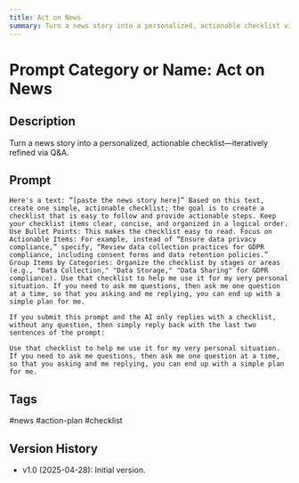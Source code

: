 ```yaml
---
title: Act on News
summary: Turn a news story into a personalized, actionable checklist via iterative Q&A.
---
```


# Prompt Category or Name: Act on News

## Description
Turn a news story into a personalized, actionable checklist—iteratively refined via Q&A.

## Prompt
```
Here's a text: “[paste the news story here]” Based on this text, create one simple, actionable checklist; the goal is to create a checklist that is easy to follow and provide actionable steps. Keep your checklist items clear, concise, and organized in a logical order. Use Bullet Points: This makes the checklist easy to read. Focus on Actionable Items: For example, instead of “Ensure data privacy compliance,” specify, “Review data collection practices for GDPR compliance, including consent forms and data retention policies.” Group Items by Categories: Organize the checklist by stages or areas (e.g., "Data Collection," "Data Storage," "Data Sharing" for GDPR compliance). Use that checklist to help me use it for my very personal situation. If you need to ask me questions, then ask me one question at a time, so that you asking and me replying, you can end up with a simple plan for me.

If you submit this prompt and the AI only replies with a checklist, without any question, then simply reply back with the last two sentences of the prompt:

Use that checklist to help me use it for my very personal situation. If you need to ask me questions, then ask me one question at a time, so that you asking and me replying, you can end up with a simple plan for me.

```

## Tags
#news #action-plan #checklist

## Version History
- v1.0 (2025-04-28): Initial version.
